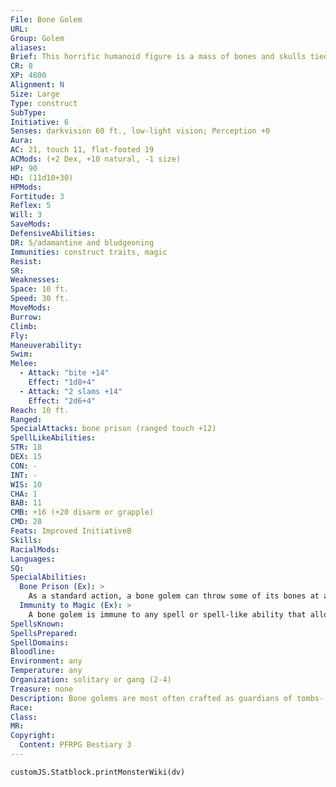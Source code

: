 ```yaml
---
File: Bone Golem
URL: 
Group: Golem
aliases: 
Brief: This horrific humanoid figure is a mass of bones and skulls tied together with slick ropes of sinew.
CR: 8
XP: 4800
Alignment: N
Size: Large
Type: construct
SubType: 
Initiative: 6
Senses: darkvision 60 ft., low-light vision; Perception +0
Aura: 
AC: 21, touch 11, flat-footed 19
ACMods: (+2 Dex, +10 natural, -1 size)
HP: 90
HD: (11d10+30)
HPMods: 
Fortitude: 3
Reflex: 5
Will: 3
SaveMods: 
DefensiveAbilities: 
DR: 5/adamantine and bludgeoning
Immunities: construct traits, magic
Resist: 
SR: 
Weaknesses: 
Space: 10 ft.
Speed: 30 ft.
MoveMods: 
Burrow: 
Climb: 
Fly: 
Maneuverability: 
Swim: 
Melee: 
  - Attack: "bite +14"
    Effect: "1d8+4"
  - Attack: "2 slams +14"
    Effect: "2d6+4"
Reach: 10 ft.
Ranged: 
SpecialAttacks: bone prison (ranged touch +12)
SpellLikeAbilities: 
STR: 18
DEX: 15
CON: -
INT: -
WIS: 10
CHA: 1
BAB: 11
CMB: +16 (+20 disarm or grapple)
CMD: 28
Feats: Improved InitiativeB
Skills: 
RacialMods: 
Languages: 
SQ: 
SpecialAbilities:
  Bone Prison (Ex): >
    As a standard action, a bone golem can throw some of its bones at a creature within 30 feet-it must make a ranged touch attack to hit. These bones magically duplicate and form a cage surrounding struck creatures. Each round, the cage makes a combat maneuver check to deal the golem's slam damage, using the golem's CMB. If the check fails, the target is still trapped but takes no damage. The target can escape the grapple normally, or can break out of the bones by dealing 15 points of damage to the prison, which has the same AC, DR, and saves as the bone golem itself. Damage to the prison has no effect on the golem. The golem can only have one bone prison active at a time. If it wishes to create a second one, it (or some other creature) must first destroy the existing one.
  Immunity to Magic (Ex): >
    A bone golem is immune to any spell or spell-like ability that allows spell resistance. In addition, certain spells and abilities function differently against the creature, as noted below.  • Magical effects that heal living creatures slow a bone golem (as the slow spell) for 1d4 rounds (no save).  • A magical attack that deals negative energy damage breaks any slow effect on the golem and heals 1 point of damage for every 3 points of damage the attack would otherwise deal. If the healing would cause the golem to exceed its full normal hit points, it gains any excess as temporary hit points. A bone golem gets no saving throw against attacks that deal negative energy damage.  • A raise dead, resurrection, or true resurrection spell negates its DR and immunity to magic for 1 minute.
SpellsKnown: 
SpellsPrepared: 
SpellDomains: 
Bloodline: 
Environment: any
Temperature: any
Organization: solitary or gang (2-4)
Treasure: none
Description: Bone golems are most often crafted as guardians of tombs- and sometimes formed from the very corpses they guard.  Construction  The golem's body consists of bones from at least a dozen Medium or larger skeletons. The bones must be treated with oils and shellac worth 1,000 gp.  BONE GOLEM  CL 9th; Price 41,000 gp  Construction  Requirements Craft Construct, geas/quest, limited wish, telekinesis, and either animate dead or animate objects, creator must be at least caster level 9th; Skill Craft (sculpture) or Heal DC 15; Cost 21,000 gp
Race: 
Class: 
MR: 
Copyright:
  Content: PFRPG Bestiary 3
---
```

```dataviewjs
customJS.Statblock.printMonsterWiki(dv)
```
